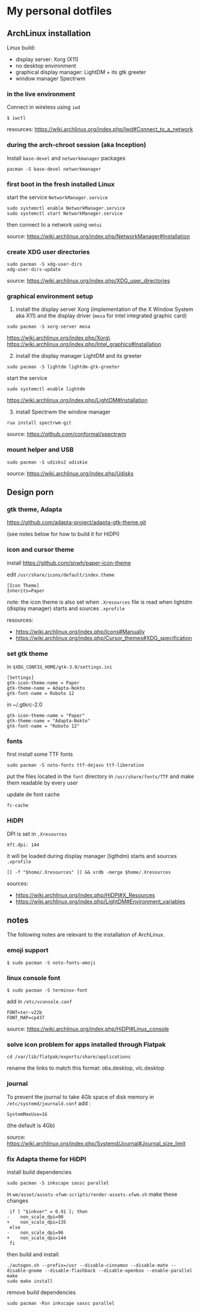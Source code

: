 # My personal dotfiles

## ArchLinux installation

Linux build:
- display server: Xorg (X11)
- no desktop environment
- graphical display manager: LightDM + its gtk greeter
- window manager Spectrwm

### in the live environment
Connect in wireless using `iwd`
```
$ iwctl
```
resources: https://wiki.archlinux.org/index.php/Iwd#Connect_to_a_network

### during the arch-chroot session (aka Inception)
Install `base-devel` and `networkmanager` packages
```
pacman -S base-devel networkmanager
```

### first boot in the fresh installed Linux
start the service `NetworkManager.service`
```
sudo systemctl enable NetworkManager.service
sudo systemctl start NetworkManager.service
```
then connect to a network using `nmtui`

source: https://wiki.archlinux.org/index.php/NetworkManager#Installation

### create XDG user directories
```
sudo pacman -S xdg-user-dirs
xdg-user-dirs-update
```

source: https://wiki.archlinux.org/index.php/XDG_user_directories

### graphical environment setup

1. install the display server Xorg (implementation of the X Window System aka X11) and the display driver (`mesa` for intel integrated graphic card)
```
sudo pacman -S xorg-server mesa
```
https://wiki.archlinux.org/index.php/Xorg\
https://wiki.archlinux.org/index.php/Intel_graphics#Installation

2. install the display manager LightDM and its greeter
```
sudo pacman -S lightdm lightdm-gtk-greeter
```
start the service
```
sudo systemctl enable lightdm
```
https://wiki.archlinux.org/index.php/LightDM#Installation

3. install Spectrwm the window manager
```
rua install spectrwm-git
```
source: https://github.com/conformal/spectrwm

### mount helper and USB
```
sudo pacman -S udisks2 udiskie
```
source: https://wiki.archlinux.org/index.php/Udisks


## Design porn

### gtk theme, Adapta
https://github.com/adapta-project/adapta-gtk-theme.git

(see notes below for how to build it for HiDPI)

### icon and cursor theme
install https://github.com/snwh/paper-icon-theme

edit `/usr/share/icons/default/index.theme`
```
[Icon Theme]
Inherits=Paper
```

note: the icon theme is also set when `.Xresources` file is read when lightdm (display manager) starts and sources `.xprofile`

resources:
- https://wiki.archlinux.org/index.php/Icons#Manually
- https://wiki.archlinux.org/index.php/Cursor_themes#XDG_specification

### set gtk theme
in `$XDG_CONFIG_HOME/gtk-3.0/settings.ini`
```
[Settings]
gtk-icon-theme-name = Paper
gtk-theme-name = Adapta-Nokto
gtk-font-name = Roboto 12
```
in ~/.gtkrc-2.0
```
gtk-icon-theme-name = "Paper"
gtk-theme-name = "Adapta-Nokto"
gtk-font-name = "Roboto 12"
```

### fonts

first install some TTF fonts
```
sudo pacman -S noto-fonts ttf-dejavu ttf-liberation
```
put the files located in the `font` directory in `/usr/share/fonts/TTF` and make them readable by every user

update de font cache
```
fc-cache
```

### HiDPI

DPI is set in `.Xresources`
```
Xft.dpi: 144
```
it will be loaded during display manager (ligthdm) starts and sources `.xprofile`
```
[[ -f "$home/.Xresources" ]] && xrdb -merge $home/.Xresources
```

sources:
- https://wiki.archlinux.org/index.php/HiDPI#X_Resources
- https://wiki.archlinux.org/index.php/LightDM#Environment_variables

## notes

The following notes are relevant to the installation of ArchLinux.

### emoji support
```
$ sudo pacman -S noto-fonts-emoji
```

### linux console font
```
$ sudo pacman -S terminus-font
```
add in `/etc/vconsole.conf`
```
FONT=ter-v22b
FONT_MAP=cp437
```

source: https://wiki.archlinux.org/index.php/HiDPI#Linux_console

### solve icon problem for apps installed through Flatpak
```
cd /var/lib/flatpak/exports/share/applications
```
rename the links to match this format: obs.desktop, vlc.desktop

### journal
To prevent the journal to take 4Gb space of disk memory in `/etc/systemd/journald.conf` add :
```
SystemMaxUse=1G
```
(the default is 4Gb)

source: https://wiki.archlinux.org/index.php/Systemd/Journal#Journal_size_limit

### fix Adapta theme for HiDPI
install build dependencies
```
sudo pacman -S inkscape sassc parallel
```
in `wm/asset/assets-xfwm-scripts/render-assets-xfwm.sh` make these changes
```
 if [ "$inkver" = 0.91 ]; then
-    non_scale_dpi=90
+    non_scale_dpi=135
 else
-    non_scale_dpi=96
+    non_scale_dpi=144
 fi
```
then build and install:
```
./autogen.sh --prefix=/usr --disable-cinnamon --disable-mate --disable-gnome --disable-flashback --disable-openbox --enable-parallel
make
sudo make install
```
remove build dependencies
```
sudo pacman -Rsn inkscape sassc parallel
```

